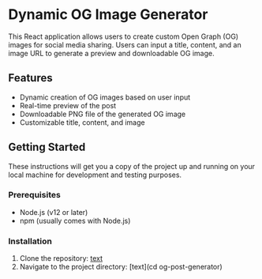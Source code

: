 # Dynamic OG Image Generator

This React application allows users to create custom Open Graph (OG) images for social media sharing. Users can input a title, content, and an image URL to generate a preview and downloadable OG image.

## Features

- Dynamic creation of OG images based on user input
- Real-time preview of the post
- Downloadable PNG file of the generated OG image
- Customizable title, content, and image

## Getting Started

These instructions will get you a copy of the project up and running on your local machine for development and testing purposes.

### Prerequisites

- Node.js (v12 or later)
- npm (usually comes with Node.js)

### Installation

1. Clone the repository: [text](https://github.com/CodeSmasherLight/og-post-generator.git)
2. Navigate to the project directory: [text](cd og-post-generator)
